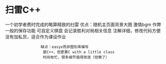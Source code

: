 # 扫雷C++
一个初学者费时完成的略算精致的扫雷
优点：随机主页面背景大图
      激情bgm
      作弊一般的保存功能
      可自定义棋盘
      会记录胜利对局相关信息
      注解详细，修改代码方便
      没有加私货，适合作为课设作业
      
      
      
      
                    缺点：easyx而非图形库编写
                     是C++，但更算C with a little class 
                     时间匆忙，很多细节值得改进（但懒了）
